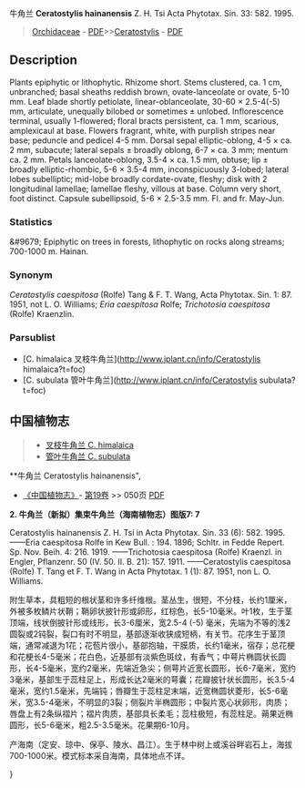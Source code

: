 牛角兰 **Ceratostylis hainanensis** Z. H. Tsi Acta Phytotax. Sin. 33: 582. 1995.

> [Orchidaceae](http://www.iplant.cn/info/Orchidaceae?t=foc) - [PDF](http://www.iplant.cn/foc/pdf/Orchidaceae.pdf)>>[Ceratostylis](http://www.iplant.cn/info/Ceratostylis?t=foc) - [PDF](http://www.iplant.cn/foc/pdf/Ceratostylis.pdf)

## Description

Plants epiphytic or lithophytic. Rhizome short. Stems clustered, ca. 1 cm, unbranched; basal sheaths reddish brown, ovate-lanceolate or ovate, 5-10 mm. Leaf blade shortly petiolate, linear-oblanceolate, 30-60 × 2.5-4(-5) mm, articulate, unequally bilobed or sometimes ± unlobed. Inflorescence terminal, usually 1-flowered; floral bracts persistent, ca. 1 mm, scarious, amplexicaul at base. Flowers fragrant, white, with purplish stripes near base; peduncle and pedicel 4-5 mm. Dorsal sepal elliptic-oblong, 4-5 × ca. 2 mm, subacute; lateral sepals ± broadly oblong, 6-7 × ca. 3 mm; mentum ca. 2 mm. Petals lanceolate-oblong, 3.5-4 × ca. 1.5 mm, obtuse; lip ± broadly elliptic-rhombic, 5-6 × 3.5-4 mm, inconspicuously 3-lobed; lateral lobes subelliptic; mid-lobe broadly cordate-ovate, fleshy; disk with 2 longitudinal lamellae; lamellae fleshy, villous at base. Column very short, foot distinct. Capsule subellipsoid, 5-6 × 2.5-3.5 mm. Fl. and fr. May-Jun.

### Statistics
&amp;#9679; Epiphytic on trees in forests, lithophytic on rocks along streams; 700-1000 m. Hainan.

### Synonym
*Ceratostylis caespitosa* (Rolfe) Tang & F. T. Wang, Acta Phytotax. Sin. 1: 87. 1951, not L. O. Williams; *Eria caespitosa* Rolfe; *Trichotosia caespitosa* (Rolfe) Kraenzlin.

### Parsublist

* [C.  himalaica  叉枝牛角兰](http://www.iplant.cn/info/Ceratostylis himalaica?t=foc)
* [C.  subulata  管叶牛角兰](http://www.iplant.cn/info/Ceratostylis subulata?t=foc)

## 中国植物志

> * [叉枝牛角兰  C.  himalaica](Ceratostylis-himalaica-叉枝牛角兰.md)
> * [管叶牛角兰  C.  subulata](Ceratostylis-subulata-管叶牛角兰.md)

**牛角兰 Ceratostylis hainanensis",

* [《中国植物志》](http://www.iplant.cn/frps)- [第19卷](http://www.iplant.cn/frps/vol/19) >> 050页 [PDF](http://www.iplant.cn/frps/pdf/19/050.pdf)

**2. 牛角兰（新拟）集束牛角兰（海南植物志）图版7: 7**

Ceratostylis hainanensis Z. H. Tsi in Acta Phytotax. Sin. 33 (6): 582. 1995. ——Eria caespitosa Rolfe in Kew Bull. : 194. 1896; Schltr. in Fedde Repert. Sp. Nov. Beih. 4: 216. 1919. ——Trichotosia caespitosa (Rolfe) Kraenzl. in Engler, Pflanzenr. 50 (IV. 50. II. B. 21): 157. 1911. ——Ceratostylis caespitosa (Rolfe) T. Tang et F. T. Wang in Acta Phytotax. 1 (1): 87. 1951, non L. O. Williams.

附生草本，具粗短的根状茎和许多纤维根。茎丛生，很短，不分枝，长约1厘米，外被多枚鳞片状鞘；鞘卵状披针形或卵形，红棕色，长5-10毫米。叶1枚，生于茎顶端，线状倒披针形或线形，长3-6厘米，宽2.5-4 (-5) 毫米，先端为不等的浅2圆裂或2钝裂，裂口有时不明显，基部逐渐收狭成短柄，有关节。花序生于茎顶端，通常减退为1花；花苞片很小，基部抱轴，干膜质，长约1毫米，宿存；总花梗和花梗长4-5毫米；花白色，近基部有淡紫色斑纹，有香气；中萼片椭圆状长圆形，长4-5毫米，宽约2毫米，先端近急尖；侧萼片近宽长圆形，长6-7毫米，宽约3毫米，基部生于蕊柱足上，形成长达2毫米的萼囊；花瓣披针状长圆形，长3.5-4毫米，宽约1.5毫米，先端钝；唇瓣生于蕊柱足末端，近宽椭圆状菱形，长5-6毫米，宽3.5-4毫米，不明显的3裂；侧裂片半椭圆形；中裂片宽心状卵形，肉质；唇盘上有2条纵褶片；褶片肉质，基部具长柔毛；蕊柱极短，有蕊柱足。蒴果近椭圆形，长5-6毫米，粗2.5-3.5毫米。花果期6-10月。

产海南（定安、琼中、保亭、陵水、昌江）。生于林中树上或溪谷畔岩石上，海拔700-1000米。模式标本采自海南，具体地点不详。

}